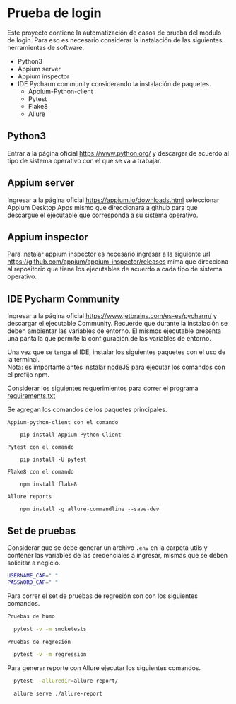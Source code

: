 
# Prueba de login

Este proyecto contiene la automatización de casos de prueba del modulo de login.
Para eso es necesario considerar la instalación de las siguientes herramientas de software.

* Python3
* Appium server
* Appium inspector
* IDE Pycharm community considerando la instalación de paquetes.
    * Appium-Python-client
    * Pytest
    * Flake8
    * Allure

## Python3
Entrar a la página oficial https://www.python.org/ y descargar de acuerdo al tipo de sistema operativo con el que se va a trabajar.  

## Appium server
Ingresar a la página oficial https://appium.io/downloads.html seleccionar Appium Desktop Apps mismo que direccionará a github para que descargue el ejecutable que corresponda a su sistema operativo.


## Appium inspector
Para instalar appium inspector es necesario ingresar a la siguiente url https://github.com/appium/appium-inspector/releases mima que direcciona al repositorio que tiene los ejecutables de acuerdo a cada tipo de sistema operativo.


## IDE Pycharm Community
Ingresar a la página oficial https://www.jetbrains.com/es-es/pycharm/ y descargar el
ejecutable Community. Recuerde que durante la instalación se deben ambientar las variables de entorno.
El mismos ejecutable presenta una pantalla que permite la configuración de las variables de entorno. 

Una vez que se tenga el IDE, instalar los siguientes paquetes con el uso de la terminal.  
Nota: es importante antes instalar nodeJS para ejecutar los comandos con el prefijo npm. 

Considerar los siguientes requerimientos para correr el programa [requirements.txt](requirements.txt)

Se agregan los comandos de los paquetes principales.

    Appium-python-client con el comando

        pip install Appium-Python-Client
    
    Pytest con el comando

        pip install -U pytest

    Flake8 con el comando

        npm install flake8
    
    Allure reports

        npm install -g allure-commandline --save-dev

  

## Set de pruebas
Considerar que se debe generar un archivo `.env` en la carpeta utils y contener las variables de las credenciales a ingresar, mismas que se deben solicitar a negicio.
```bash
USERNAME_CAP=" "
PASSWORD_CAP=" "
```
Para correr el set de pruebas de regresión son con  los siguientes comandos.  


```bash
Pruebas de humo

  pytest -v -m smoketests

Pruebas de regresión

  pytest -v -m regression

```

Para generar reporte con Allure ejecutar los siguientes comandos.
```bash
  pytest --alluredir=allure-report/

  allure serve ./allure-report  
```
